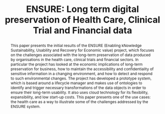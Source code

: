 ---
abstract: 'This paper presents the initial results of the ENSURE (Enabling kNowledge
  Sustainability, Usability and Recovery for Economic value) project, which focuses
  on the challenges associated with the long-term preservation of data produced by
  organisations in the health care, clinical trials and financial sectors. In particular
  the project has looked at the economic implications of long-term preservation for
  business, how to maintain the accessibility and confidentiality of sensitive information
  in a changing environment, and how to detect and respond to such environmental changes.
  The project has developed a prototype system, which is based around a lifecycle
  manager and makes use of ontologies to identify and trigger necessary transformations
  of the data objects in order to ensure their long-term usability. It also uses cloud
  technology for its flexibility, expansibility, and low start-up costs. This paper
  presents one of the use cases: the health care as a way to illustrate some of the
  challenges addressed by the ENSURE system.'
creators:
- Braud, Maïte
- Sanya, Isaac
- Edelstein, Orit
- Droppert, Aad
- Rauch, Jochen
- Rabinovici-Cohen, Simona
- Voets, David
- Randers, Frode
- Klecha, Marcin
date: null
document_url: https://services.phaidra.univie.ac.at/api/object/o:378037/download
grand_parent: iPRES
institutions: []
keywords:
- lisbon
landing_page_url: https://phaidra.univie.ac.at/o:378037
language: eng
layout: publication
license: CC BY-SA 2.0 AT
notes_url: null
parent: iPRES 2013
presentation_url: null
publication_type: paper
size: 725779
source_name: iPRES
title: 'ENSURE: Long term digital preservation of Health Care, Clinical Trial and
  Financial data'
year: 2013
---